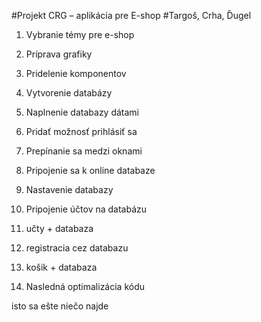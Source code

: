 #Projekt CRG – aplikácia pre E-shop
#Targoš, Crha, Ďugel

1.	Vybranie témy pre e-shop
2.	Príprava grafiky
3.	Pridelenie komponentov
4.	Vytvorenie databázy
5.	Naplnenie databazy dátami
6.  Pridať možnosť prihlásiť sa 
7.  Prepínanie sa medzi oknami

8.	Pripojenie sa k online databaze
9.	Nastavenie databazy
10.	Pripojenie účtov na databázu
11.	učty + databaza
12.	registracia cez databazu
13.	košik + databaza
14.	Nasledná optimalizácia kódu

isto sa ešte niečo najde
